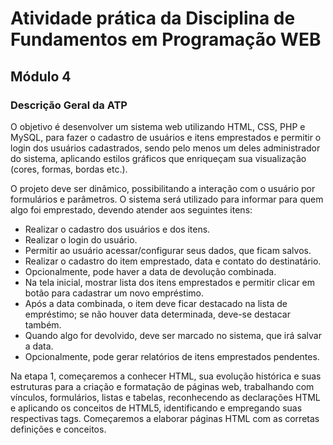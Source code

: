 # Atividade prática da Disciplina de Fundamentos em Programação WEB

## Módulo 4

### Descrição Geral da ATP

<p>
    O objetivo é desenvolver um sistema web utilizando HTML, CSS, PHP e MySQL, para fazer o cadastro
de usuários e itens emprestados e permitir o login dos usuários cadastrados, sendo pelo menos um
deles administrador do sistema, aplicando estilos gráficos que enriqueçam sua visualização (cores,
formas, bordas etc.).
</p>
<p>
O projeto deve ser dinâmico, possibilitando a interação com o usuário por
formulários e parâmetros. O sistema será utilizado para informar para quem algo foi emprestado, devendo atender aos seguintes
itens:
</p>

<ul>
    <li>Realizar o cadastro dos usuários e dos itens.</li>
    <li>Realizar o login do usuário.</li>
    <li>Permitir ao usuário acessar/configurar seus dados, que ficam salvos.</li>
    <li>Realizar o cadastro do item emprestado, data e contato do destinatário.</li>
    <li>Opcionalmente, pode haver a data de devolução combinada.</li>
    <li>Na tela inicial, mostrar lista dos itens emprestados e permitir clicar em botão para cadastrar um novo empréstimo.</li>
    <li>Após a data combinada, o item deve ficar destacado na lista de empréstimo; se não houver data determinada, deve-se destacar também.</li>
    <li>Quando algo for devolvido, deve ser marcado no sistema, que irá salvar a data.</li>
    <li>Opcionalmente, pode gerar relatórios de itens emprestados pendentes.</li>
</ul>

<p>
Na etapa 1, começaremos a conhecer HTML, sua evolução histórica e suas estruturas para a criação e formatação de páginas web, trabalhando com vínculos, formulários, listas e tabelas, reconhecendo as declarações HTML e aplicando os conceitos de HTML5, identificando e empregando suas respectivas
tags. Começaremos a elaborar páginas HTML com as corretas definições e conceitos.
</p>
